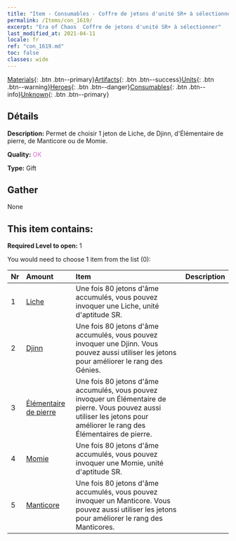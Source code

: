 ```yaml
---
title: "Item - Consumables - Coffre de jetons d'unité SR+ à sélectionner"
permalink: /Items/con_1619/
excerpt: "Era of Chaos  Coffre de jetons d'unité SR+ à sélectionner"
last_modified_at: 2021-04-11
locale: fr
ref: "con_1619.md"
toc: false
classes: wide
---
```

 [Materials](/fr/Items/){: .btn .btn--primary}[Artifacts](/fr/Items/Artifacts/){: .btn .btn--success}[Units](/fr/Items/Units/){: .btn .btn--warning}[Heroes](/fr/Items/Heroes/){: .btn .btn--danger}[Consumables](/fr/Items/Consumables/){: .btn .btn--info}[Unknown](/fr/Items/Unknown/){: .btn .btn--primary}

## Détails
 **Description:** Permet de choisir 1 jeton de Liche, de Djinn, d'Élémentaire de pierre, de Manticore ou de Momie.

 **Quality:** <span style="color: #DA70D6">OK</span>

 **Type:** Gift

## Gather

  None

## This item contains:

 **Required Level to open:** 1

 You would need to choose 1 item from the list (0):

  | Nr | Amount |     Item    | Description |
  |:---|:-------|:------------|:-----------:|
  | 1 | [Liche](/fr/Items/unt_212/) | Une fois 80 jetons d'âme accumulés, vous pouvez invoquer une Liche, unité d'aptitude SR. | 
  | 2 | [Djinn](/fr/Items/unt_239/) | Une fois 80 jetons d'âme accumulés, vous pouvez invoquer une Djinn. Vous pouvez aussi utiliser les jetons pour améliorer le rang des Génies. | 
  | 3 | [Élémentaire de pierre](/fr/Items/unt_266/) | Une fois 80 jetons d'âme accumulés, vous pouvez invoquer un Élémentaire de pierre. Vous pouvez aussi utiliser les jetons pour améliorer le rang des Élémentaires de pierre. | 
  | 4 | [Momie](/fr/Items/unt_215/) | Une fois 80 jetons d'âme accumulés, vous pouvez invoquer une Momie, unité d'aptitude SR. | 
  | 5 | [Manticore](/fr/Items/unt_249/) | Une fois 80 jetons d'âme accumulés, vous pouvez invoquer un Manticore. Vous pouvez aussi utiliser les jetons pour améliorer le rang des Manticores. | 
